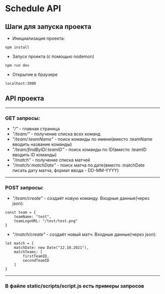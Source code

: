 # Schedule API

## Шаги для запуска проекта

* Инициализация проекта: 
```npm
npm install
```
* Запуск проекта (с помощью nodemon)
```npm
npm run dev
```
* Открытие в браузере
```
localhost:3000
```
## API проекта
---
### GET запросы:

* *"/"* - главная страница
* *"/team/"* - получение списка всех команд
* *"/team/:teamName"* - поиск команды по имени(вместо :teamName вводить название команды)
* *"/team/findByID/:teamID"* - поиск команды по ID(вместо :teamID вводить ID команды)
* *"/match"* - получение списка матчей
* *"/match/:matchDate"* - поиск матча по дате(вместо :matchDate писать дату матча, формат ввода - DD-MM-YYYY)

---
### POST запросы: 

* *"/team/create"* - создаёт новую команду. Входные данные(через json):

```JS
const team = {
    teamName: "test",
    teamLogoURL: "/test/test.png"
}
```

* *"/match/create"* - создаёт новый матч. Входные данные(через json):

```JS
let match = {
    matchDate: new Date("12.10.2021"),
    matchTeams: [
        firstTeamID,
        secondTeamID
    ]
}
```

***
### В файле static/scripts/script.js есть примеры запросов
